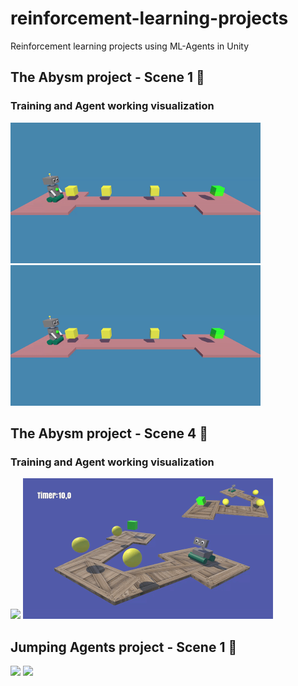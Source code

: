 # reinforcement-learning-projects
Reinforcement learning projects using ML-Agents in Unity

## The Abysm project - Scene 1 :dart:

### Training and Agent working visualization
<p float="left">
  <img src="TheAbysm/Images/trainig_abysm_scene1.gif" width="400" />
  <img src="TheAbysm/Images/working_abysm_scene1.gif" width="400" /> 
</p>

## The Abysm project - Scene 4 :bicyclist:

### Training and Agent working visualization
<p float="left">
  <img src="TheAbysm/Images/abysm-scene4_training.gif" width="400" />
  <img src="TheAbysm/Images/abysm-scene4_working.gif" width="400" /> 
</p>

## Jumping Agents project - Scene 1 :space_invader:

<p float="left">
  <img src="JumpingAgents/Images/jump_training.gif" width="400" />
  <img src="JumpingAgents/Images/jump_working.gif" width="400" /> 
</p>
